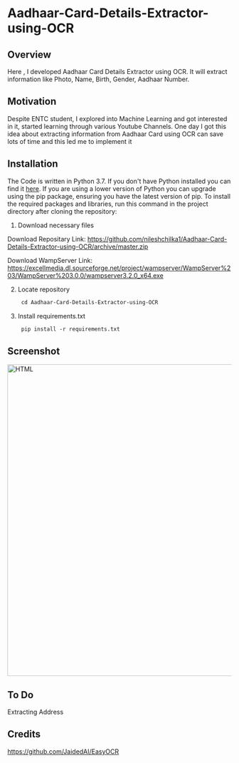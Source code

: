 # Aadhaar-Card-Details-Extractor-using-OCR

## Overview
Here , I developed Aadhaar Card Details Extractor using OCR. It will extract information like Photo, Name, Birth, Gender, Aadhaar Number.

## Motivation
Despite ENTC student, I explored into Machine Learning and got interested in it, started learning through various Youtube Channels.
One day I got this idea about extracting information from Aadhaar Card using OCR can save lots of time and this led me to implement it 

## Installation
The Code is written in Python 3.7. If you don't have Python installed you can find it [here](https://www.python.org/downloads/). If you are using a lower version of Python you can upgrade using the pip package, ensuring you have the latest version of pip. To install the required packages and libraries, run this command in the project directory after cloning the repository:

1. Download necessary files

Download Repositary Link: https://github.com/nileshchilka1/Aadhaar-Card-Details-Extractor-using-OCR/archive/master.zip

Download WampServer Link: https://excellmedia.dl.sourceforge.net/project/wampserver/WampServer%203/WampServer%203.0.0/wampserver3.2.0_x64.exe

2. Locate repository

    ```markdown
     cd Aadhaar-Card-Details-Extractor-using-OCR
    ```

3. Install requirements.txt
         
   ```markdown
    pip install -r requirements.txt
   ```
## Screenshot
   
   <img src = "https://github.com/nileshchilka1/Aadhaar-Card-Details-Extractor-using-OCR/blob/master/Screenshot.PNG"
         alt = "HTML" height = "700" width = "1100" />

## To Do
Extracting Address
         
## Credits 
https://github.com/JaidedAI/EasyOCR
